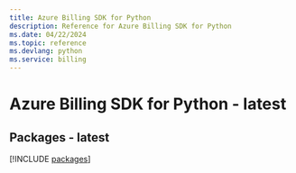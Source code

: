 ```yaml
---
title: Azure Billing SDK for Python
description: Reference for Azure Billing SDK for Python
ms.date: 04/22/2024
ms.topic: reference
ms.devlang: python
ms.service: billing
---
```

# Azure Billing SDK for Python - latest
## Packages - latest
[!INCLUDE [packages](billing-index.md)]